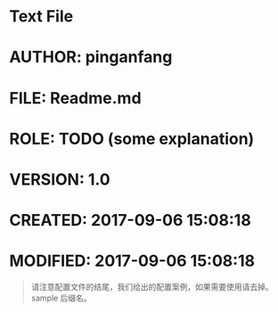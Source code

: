 # Text File
# AUTHOR:   pinganfang
# FILE:     Readme.md
# ROLE:     TODO (some explanation)
# VERSION:     1.0
# CREATED:  2017-09-06 15:08:18
# MODIFIED: 2017-09-06 15:08:18

> 请注意配置文件的结尾，我们给出的配置案例，如果需要使用请去掉。sample 后缀名。
